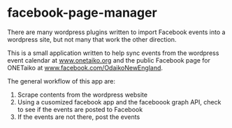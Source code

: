 # facebook-page-manager

There are many wordpress plugins written to import Facebook events into a wordpress site, but not many that work the other direction.

This is a small application written to help sync events from the wordpress event calendar at www.onetaiko.org and the public Facebook page for ONETaiko at www.facebook.com/OdaikoNewEngland.

The general workflow of this app are:

1. Scrape contents from the wordpress website
2. Using a cusomized facebook app and the faceboook graph API, check to see if the events are posted to Facebook
3. If the events are not there, post the events

